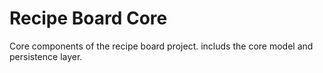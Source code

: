 # Recipe Board Core
Core components of the recipe board project.
includs the core model and persistence layer.
